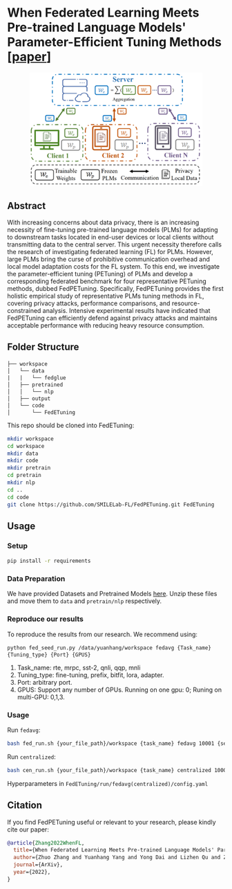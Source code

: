 # When Federated Learning Meets Pre-trained Language Models' Parameter-Efficient Tuning Methods [[paper](https://arxiv.org/abs/2212.10025)]
<p align="center">
<img src="figures/overview.png" width="400">
</p>

## Abstract

With increasing concerns about data privacy, there is an increasing necessity of fine-tuning pre-trained language models (PLMs) for adapting to downstream tasks located in end-user devices or local clients without transmitting data to the central server. This urgent necessity therefore calls the research of investigating federated learning (FL) for PLMs. However, large PLMs bring the curse of prohibitive communication overhead and local model adaptation costs for the FL system. To this end, we investigate the parameter-efficient tuning (PETuning) of PLMs and develop a corresponding federated benchmark for four representative PETuning methods, dubbed FedPETuning.
Specifically, FedPETuning provides the first holistic empirical study of representative PLMs tuning methods in FL, covering privacy attacks, performance comparisons, and resource-constrained analysis. Intensive experimental results have indicated that FedPETuning can efficiently defend against privacy attacks and maintains acceptable performance with reducing heavy resource consumption.

## Folder Structure
```grapha  
├── workspace  
│   └── data  
|   |   └── fedglue    
│   ├── pretrained  
│   │   └── nlp  
│   ├── output  
│   └── code  
│       └── FedETuning  
```  

This repo should be cloned into FedETuning:

```bash  
mkdir workspace  
cd workspace  
mkdir data  
mkdir code  
mkdir pretrain  
cd pretrain 
mkdir nlp  
cd ..  
cd code
git clone https://github.com/SMILELab-FL/FedPETuning.git FedETuning
```  

## Usage

### Setup
```bash
pip install -r requirements
```

### Data Preparation
We have provided Datasets and Pretrained Models [here](https://drive.google.com/drive/folders/14w_H7K8SU8dgZJZN2bK4e4s06QD28GU5?usp=sharing). Unzip these files and move them to ```data``` and ```pretrain/nlp``` respectively.

### Reproduce our results

To reproduce the results from our research. We recommend using:

```
python fed_seed_run.py /data/yuanhang/workspace fedavg {Task_name} {Tuning_type} {Port} {GPUS}
```

1. Task_name: rte, mrpc, sst-2, qnli, qqp, mnli
2. Tuning_type: fine-tuning, prefix, bitfit, lora, adapter.
3. Port: arbitrary port.
4. GPUS: Support any number of GPUs. Running on one gpu: 0; Runing on multi-GPU: 0,1,3.

### Usage
Run `fedavg`:
```bash
bash fed_run.sh {your_file_path}/workspace {task_name} fedavg 10001 {server_gpu_id} {client1_gpu_id} {client2_gpu_id}
```

Run `centralized`:
```bash
bash cen_run.sh {your_file_path}/workspace {task_name} centralized 10001 {server_gpu_id}
```

Hyperparameters  in ```FedETuning/run/fedavg(centralized)/config.yaml```

## Citation

If you find FedPETuning useful or relevant to your research, please kindly cite our paper:

```bibtex
@article{Zhang2022WhenFL,
  title={When Federated Learning Meets Pre-trained Language Models' Parameter-Efficient Tuning Methods},
  author={Zhuo Zhang and Yuanhang Yang and Yong Dai and Lizhen Qu and Zenglin Xu},
  journal={ArXiv},
  year={2022},
}
```